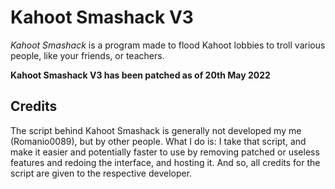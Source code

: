 # Kahoot Smashack V3

*Kahoot Smashack* is a program made to flood Kahoot lobbies to troll various people, like your friends, or teachers.

**Kahoot Smashack V3 has been patched as of 20th May 2022**

## Credits

The script behind Kahoot Smashack is generally not developed my me (Romanio0089), but by other people. What I do is: I take that script, and make it easier and potentially faster to use by removing patched or useless features and redoing the interface, and hosting it. And so, all credits for the script are given to the respective developer.

